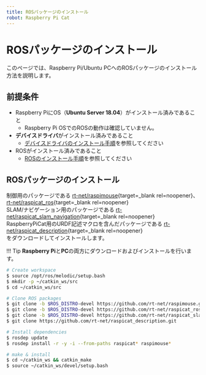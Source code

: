 ```yaml
---
title: ROSパッケージのインストール
robot: Raspberry Pi Cat
---
```


# ROSパッケージのインストール

このページでは、Raspberry Pi/Ubuntu PCへのROSパッケージのインストール方法を説明します。

## 前提条件

- Raspberry PiにOS（**Ubuntu Server 18.04**）がインストール済みであること
    - Raspberry Pi OSでのROSの動作は確認していません。
- **デバイスドライバ**がインストール済みであること
    - [デバイスドライバのインストール手順](../driver/install.md)を参照してください
- ROSがインストール済みであること
    - [ROSのインストール手順](./install.md)を参照してください


## ROSパッケージのインストール

制御用のパッケージである
[rt-net/raspimouse](https://github.com/rt-net/raspimouse){target=_blank rel=noopener}、[rt-net/raspicat_ros](https://github.com/rt-net/raspicat_ros){target=_blank rel=noopener}  
SLAM/ナビゲーション用のパッケージである
[rt-net/raspicat_slam_navigation](https://github.com/rt-net/raspicat_slam_navigation){target=_blank rel=noopener}  
RaspberryPiCat用のURDF記述マクロを含んだパッケージである
[rt-net/raspicat_description](https://github.com/rt-net/raspicat_description){target=_blank rel=noopener}  
をダウンロードしてインストールします。

!!! Tip
    **Raspberry Pi**と**PC**の両方にダウンロードおよびインストールを行います。

```sh
# Create workspace
$ source /opt/ros/melodic/setup.bash
$ mkdir -p ~/catkin_ws/src
$ cd ~/catkin_ws/src

# Clone ROS packages
$ git clone -b $ROS_DISTRO-devel https://github.com/rt-net/raspimouse.git
$ git clone -b $ROS_DISTRO-devel https://github.com/rt-net/raspicat_ros.git
$ git clone -b $ROS_DISTRO-devel https://github.com/rt-net/raspicat_slam_navigation.git
$ git clone https://github.com/rt-net/raspicat_description.git

# Install dependencies
$ rosdep update
$ rosdep install -r -y -i --from-paths raspicat* raspimouse*

# make & install
$ cd ~/catkin_ws && catkin_make
$ source ~/catkin_ws/devel/setup.bash
```
